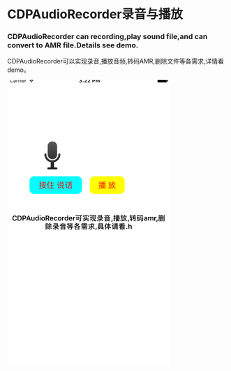 # CDPAudioRecorder录音与播放

### CDPAudioRecorder can recording,play sound file,and can convert to AMR file.Details see demo.

CDPAudioRecorder可以实现录音,播放音频,转码AMR,删除文件等各需求,详情看demo。

 ![image](https://github.com/cdpenggod/CDPAudioRecorder/blob/master/IMAGE.png)
